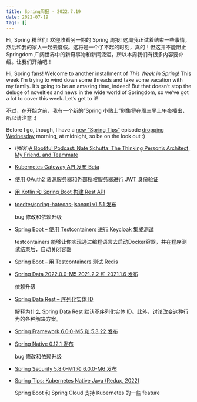 ```yaml
---
title: Spring周报 - 2022.7.19
date: 2022-07-19
tags: []
---
```


Hi, Spring 粉丝们! 欢迎收看另一期的 Spring 周报! 这周我正试着结束一些事情，然后和我的家人一起去度假。这将是一个了不起的时刻，真的！但这并不能阻止 Springdom 广阔世界中的新奇事物和新闻泛滥，所以本周我们有很多内容要介绍。让我们开始吧！

Hi, Spring fans! Welcome to another installment of *This Week in Spring*! This week I’m trying to wind down some threads and take some vacation with my family. It’s going to be an amazing time, indeed! But that doesn’t stop the deluge of novelties and news in the wide world of Springdom, so we’ve got a lot to cover this week. Let’s get to it!

不过，在开始之前，我有一个新的“Spring 小贴士”剧集将在周三早上午夜播出，所以请注意 :)

Before I go, though, I have a [new “Spring Tips”](https://twitter.com/SpringTipsLive) episode [dropping Wednesday](https://bit.ly/spring-tips-playlist) morning, at midnight, so be on the look out :)

- (播客)[A Bootiful Podcast: Nate Schutta: The Thinking Person’s Architect, My Friend, and Teammate](https://spring.io/blog/2022/07/14/a-bootiful-podcast-nate-schutta-the-thinking-person-s-architect-my-friend-and-teammate)
- [Kubernetes Gateway API 发布 Beta](https://kubernetes.io/blog/2022/07/13/gateway-api-graduates-to-beta/)
- [使用 OAuth2 资源服务器和外部授权服务器进行 JWT 身份验证](https://medium.com/geekculture/jwt-authentication-with-oauth2-resource-server-and-an-external-authorization-server-2b8fd1524fc8)
- [用 Kotlin 和 Spring Boot 构建 Rest API](https://proandroiddev.com/kotlin-spring-boot-building-a-rest-api-29598d39a392?gi=4051b9bdb8a6)
- [toedter/spring-hateoas-jsonapi v1.5.1 发布](https://github.com/toedter/spring-hateoas-jsonapi/releases/tag/v1.5.1)
    
    bug 修改和依赖升级
    
- [Spring Boot – 使用 Testcontainers 进行 Keycloak 集成测试](https://feeds.feedblitz.com/~/702999536/0/baeldung~Spring-Boot-Keycloak-Integration-Testing-with-Testcontainers)
    
    testcontainers 能够让你实现通过编程语言去启动Docker容器，并在程序测试结束后，自动关闭容器
    
- [Spring Boot – 用 Testcontainers 测试 Redis](https://feeds.feedblitz.com/~/702736446/0/baeldung~Spring-Boot-Testing-Redis-With-Testcontainers)
- [Spring Data 2022.0.0-M5 2021.2.2 和 2021.1.6 发布](https://spring.io/blog/2022/07/15/spring-data-2022-0-0-m5-2021-2-2-and-2021-1-6-released)
    
    依赖升级
    
- [Spring Data Rest – 序列化实体 ID](https://feeds.feedblitz.com/~/702999532/0/baeldung~Spring-Data-Rest-Serializing-the-Entity-ID)
    
    解释为什么 Spring Data Rest 默认不序列化实体 ID。此外，讨论改变这种行为的各种解决方案。
    
- [Spring Framework 6.0.0-M5 和 5.3.22 发布](https://spring.io/blog/2022/07/14/spring-framework-6-0-0-m5-and-5-3-22-available-now)
- [Spring Native 0.12.1 发布](https://spring.io/blog/2022/07/13/spring-native-0-12-1-available-now)
    
    bug 修改和依赖升级
    
- [Spring Security 5.8.0-M1 和 6.0.0-M6 发布](https://spring.io/blog/2022/07/18/spring-security-5-8-0-m1-and-6-0-0-m6-are-released)
- [Spring Tips: Kubernetes Native Java (Redux, 2022)](https://spring.io/blog/2022/07/17/spring-tips-kubernetes-native-java-redux-2022)
    
    Spring Boot 和 Spring Cloud 支持 Kubernetes 的一些 feature